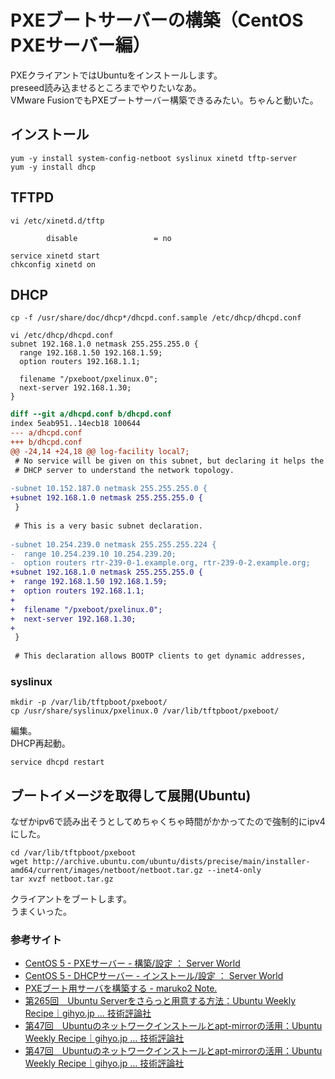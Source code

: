# PXEブートサーバーの構築（CentOS PXEサーバー編）

PXEクライアントではUbuntuをインストールします。  
preseed読み込ませるところまでやりたいなあ。  
VMware FusionでもPXEブートサーバー構築できるみたい。ちゃんと動いた。

## インストール

```
yum -y install system-config-netboot syslinux xinetd tftp-server 
yum -y install dhcp
```

## TFTPD

```
vi /etc/xinetd.d/tftp 

        disable                 = no

service xinetd start
chkconfig xinetd on 

```

## DHCP

```
cp -f /usr/share/doc/dhcp*/dhcpd.conf.sample /etc/dhcp/dhcpd.conf
```

```
vi /etc/dhcp/dhcpd.conf
subnet 192.168.1.0 netmask 255.255.255.0 {
  range 192.168.1.50 192.168.1.59;
  option routers 192.168.1.1;

  filename "/pxeboot/pxelinux.0";
  next-server 192.168.1.30;
}
```


```diff
diff --git a/dhcpd.conf b/dhcpd.conf
index 5eab951..14ecb18 100644
--- a/dhcpd.conf
+++ b/dhcpd.conf
@@ -24,14 +24,18 @@ log-facility local7;
 # No service will be given on this subnet, but declaring it helps the 
 # DHCP server to understand the network topology.
 
-subnet 10.152.187.0 netmask 255.255.255.0 {
+subnet 192.168.1.0 netmask 255.255.255.0 {
 }
 
 # This is a very basic subnet declaration.
 
-subnet 10.254.239.0 netmask 255.255.255.224 {
-  range 10.254.239.10 10.254.239.20;
-  option routers rtr-239-0-1.example.org, rtr-239-0-2.example.org;
+subnet 192.168.1.0 netmask 255.255.255.0 {
+  range 192.168.1.50 192.168.1.59;
+  option routers 192.168.1.1;
+
+  filename "/pxeboot/pxelinux.0";
+  next-server 192.168.1.30;
+
 }
 
 # This declaration allows BOOTP clients to get dynamic addresses,

```

### syslinux

```
mkdir -p /var/lib/tftpboot/pxeboot/
cp /usr/share/syslinux/pxelinux.0 /var/lib/tftpboot/pxeboot/
```

編集。  
DHCP再起動。

```
service dhcpd restart
```

## ブートイメージを取得して展開(Ubuntu)

なぜかipv6で読み出そうとしてめちゃくちゃ時間がかかってたので強制的にipv4にした。

```
cd /var/lib/tftpboot/pxeboot
wget http://archive.ubuntu.com/ubuntu/dists/precise/main/installer-amd64/current/images/netboot/netboot.tar.gz --inet4-only
tar xvzf netboot.tar.gz
```

クライアントをブートします。  
うまくいった。

### 参考サイト

- [CentOS 5 - PXEサーバー - 構築/設定 ： Server World](http://www.server-world.info/query?os=CentOS_5&p=pxe)
- [CentOS 5 - DHCPサーバー - インストール/設定 ： Server World](http://www.server-world.info/query?os=CentOS_5&p=dhcp)
- [PXEブート用サーバを構築する - maruko2 Note.](http://www.maruko2.com/mw/PXE%E3%83%96%E3%83%BC%E3%83%88%E7%94%A8%E3%82%B5%E3%83%BC%E3%83%90%E3%82%92%E6%A7%8B%E7%AF%89%E3%81%99%E3%82%8B)
- [第265回　Ubuntu Serverをさらっと用意する方法：Ubuntu Weekly Recipe｜gihyo.jp … 技術評論社](http://gihyo.jp/admin/serial/01/ubuntu-recipe/0265)
- [第47回　Ubuntuのネットワークインストールとapt-mirrorの活用：Ubuntu Weekly Recipe｜gihyo.jp … 技術評論社](http://gihyo.jp/admin/serial/01/ubuntu-recipe/0047)
- [第47回　Ubuntuのネットワークインストールとapt-mirrorの活用：Ubuntu Weekly Recipe｜gihyo.jp … 技術評論社](http://gihyo.jp/admin/serial/01/ubuntu-recipe/0047?page=2)
